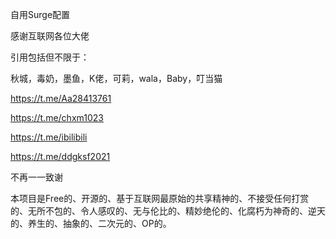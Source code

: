 
自用Surge配置

感谢互联网各位大佬

引用包括但不限于：

秋城，毒奶，墨鱼，K佬，可莉，wala，Baby，叮当猫


https://t.me/Aa28413761

https://t.me/chxm1023

https://t.me/ibilibili

https://t.me/ddgksf2021

不再一一致谢

本项目是Free的、开源的、基于互联网最原始的共享精神的、不接受任何打赏的、无所不包的、令人感叹的、无与伦比的、精妙绝伦的、化腐朽为神奇的、逆天的、养生的、抽象的、二次元的、OP的。
